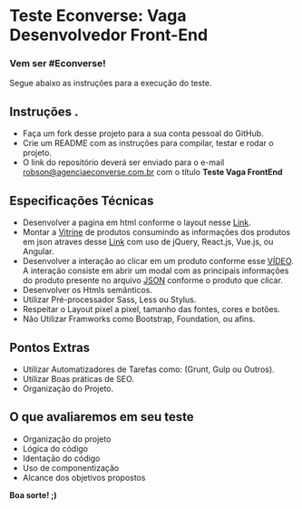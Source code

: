 # Teste Econverse: Vaga Desenvolvedor Front-End

### Vem ser #Econverse!

Segue abaixo as instruções para a execução do teste.

## Instruções . 
- Faça um fork desse projeto para a sua conta pessoal do GitHub.
- Crie um README com as instruções para compilar, testar e rodar o projeto.
- O link do repositório deverá ser enviado para o e-mail robson@agenciaeconverse.com.br com o título **Teste Vaga FrontEnd**

## Especificações Técnicas
- Desenvolver a pagina em html conforme o layout nesse [Link](http://econverse.digital/teste-front-end/junior/ninja-som/layout/TESTE-PRATICO-NINJA-SOM.xd).
- Montar a [Vitrine](http://econverse.digital/teste-front-end/junior/ninja-som/layout/vitrine-produtos.png) de produtos consumindo as informações dos produtos em json atraves desse [Link](http://econverse.digital/teste-front-end/junior/ninja-som/lista-produtos/produtos.json) com uso de jQuery, React.js, Vue.js, ou Angular.
- Desenvolver a interação ao clicar em um produto conforme esse [VÍDEO](http://econverse.digital/teste-front-end/junior/ninja-som/layout/TESTE-PRATICO-NINJA-SOM-interacao.mp4). A interação consiste em abrir um modal com as principais informações do produto presente no arquivo [JSON](http://econverse.digital/teste-front-end/junior/ninja-som/lista-produtos/produtos.json) conforme o produto que clicar.
- Desenvolver os Htmls semânticos.
- Utilizar Pré-processador Sass, Less ou Stylus.
- Respeitar o Layout pixel a pixel, tamanho das fontes, cores e botões.
- Não Utilizar Framworks como Bootstrap, Foundation, ou afins.

## Pontos Extras
- Utilizar Automatizadores de Tarefas como: (Grunt, Gulp ou Outros).
- Utilizar Boas práticas de SEO.
- Organização do Projeto.

## O que avaliaremos em seu teste
- Organização do projeto
- Lógica do código
- Identação do código
- Uso de componentização
- Alcance dos objetivos propostos

**Boa sorte! ;)**
